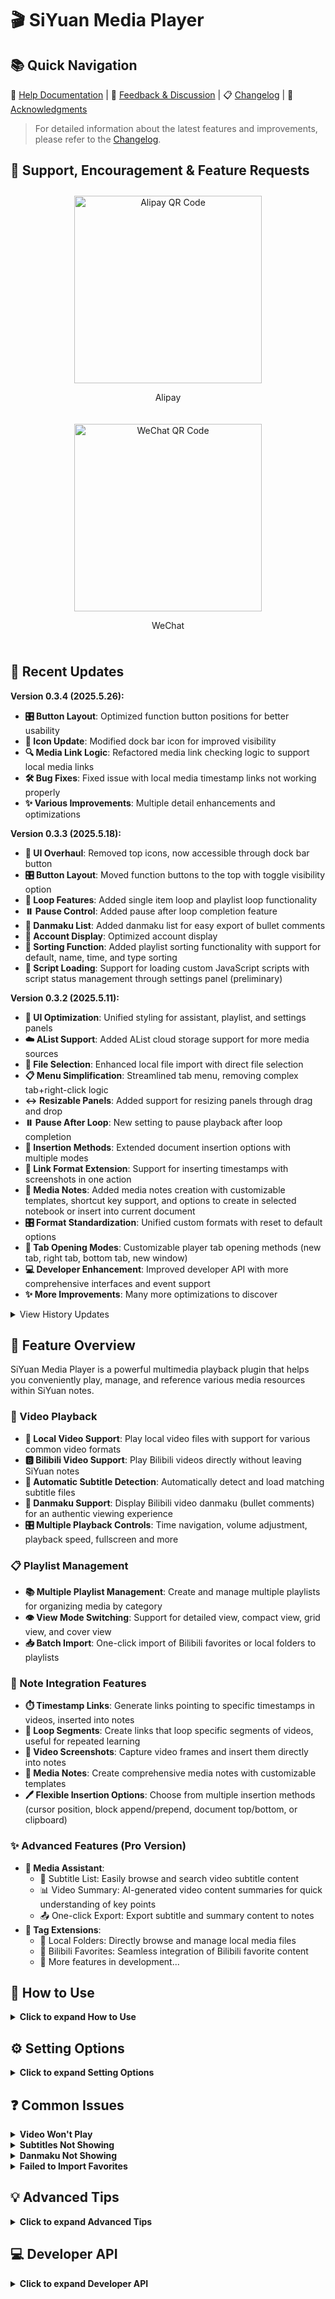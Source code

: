 # 🎬 SiYuan Media Player

## 📚 Quick Navigation

📖 [Help Documentation](https://vcne5rvqxi9z.feishu.cn/wiki/KZSMwZk7JiyzFtkgmPUc8rHxnVh) | 💬 [Feedback & Discussion](https://vcne5rvqxi9z.feishu.cn/wiki/KZSMwZk7JiyzFtkgmPUc8rHxnVh#share-JcVadDDYzoViQNxltupcIrJxnSg) | 📋 [Changelog](https://vcne5rvqxi9z.feishu.cn/wiki/FEDdw8o7ti1IPpkJLjXcNX7En6d) | 👏 [Acknowledgments](https://vcne5rvqxi9z.feishu.cn/wiki/KZSMwZk7JiyzFtkgmPUc8rHxnVh#share-PKecdG4eboPDjAxo4Apc0vuTnJb)

> For detailed information about the latest features and improvements, please refer to the [Changelog](https://vcne5rvqxi9z.feishu.cn/wiki/FEDdw8o7ti1IPpkJLjXcNX7En6d).

## 🧧 Support, Encouragement & Feature Requests

<div style="display: flex; justify-content: space-around; flex-wrap: wrap;">
  <div style="text-align: center; margin: 10px;">
    <img src="https://github.com/mm-o/siyuan-media-player/blob/main/public/assets/images/alipay.jpg" alt="Alipay QR Code" width="300" />
    <p>Alipay</p>
  </div>
  <div style="text-align: center; margin: 10px;">
    <img src="https://github.com/mm-o/siyuan-media-player/blob/main/public/assets/images/wechat.jpg" alt="WeChat QR Code" width="300" />
    <p>WeChat</p>
</div>
</div>

## 🚀 Recent Updates

**Version 0.3.4 (2025.5.26):**
- **🎛️ Button Layout**: Optimized function button positions for better usability
- **🔄 Icon Update**: Modified dock bar icon for improved visibility
- **🔍 Media Link Logic**: Refactored media link checking logic to support local media links
- **🛠️ Bug Fixes**: Fixed issue with local media timestamp links not working properly
- **✨ Various Improvements**: Multiple detail enhancements and optimizations

**Version 0.3.3 (2025.5.18):**
- **🚀 UI Overhaul**: Removed top icons, now accessible through dock bar button
- **🎛️ Button Layout**: Moved function buttons to the top with toggle visibility option
- **🔂 Loop Features**: Added single item loop and playlist loop functionality
- **⏸️ Pause Control**: Added pause after loop completion feature
- **💬 Danmaku List**: Added danmaku list for easy export of bullet comments
- **👤 Account Display**: Optimized account display
- **🔄 Sorting Function**: Added playlist sorting functionality with support for default, name, time, and type sorting
- **📜 Script Loading**: Support for loading custom JavaScript scripts with script status management through settings panel (preliminary)

**Version 0.3.2 (2025.5.11):**
- **🎨 UI Optimization**: Unified styling for assistant, playlist, and settings panels
- **☁️ AList Support**: Added AList cloud storage support for more media sources
- **📂 File Selection**: Enhanced local file import with direct file selection
- **📋 Menu Simplification**: Streamlined tab menu, removing complex tab+right-click logic
- **↔️ Resizable Panels**: Added support for resizing panels through drag and drop
- **⏸️ Pause After Loop**: New setting to pause playback after loop completion
- **📝 Insertion Methods**: Extended document insertion options with multiple modes
- **🔗 Link Format Extension**: Support for inserting timestamps with screenshots in one action
- **📔 Media Notes**: Added media notes creation with customizable templates, shortcut key support, and options to create in selected notebook or insert into current document
- **🎛️ Format Standardization**: Unified custom formats with reset to default options
- **🔄 Tab Opening Modes**: Customizable player tab opening methods (new tab, right tab, bottom tab, new window)
- **💻 Developer Enhancement**: Improved developer API with more comprehensive interfaces and event support
- **✨ More Improvements**: Many more optimizations to discover

<details>
<summary>View History Updates</summary>

**Version 0.3.1:**
- **💬 Bilibili Subtitle Control**: Support showing/hiding Bilibili video subtitles via the subtitle button
- **📜 Auto-scrolling Subtitles**: Media assistant subtitle list now automatically scrolls with playback progress
- **🎨 UI Optimization**: Improved media assistant interface for better user experience
- **🛠️ Bug Fixes**: Resolved issues with special characters in file paths
- **📸 Screenshot Enhancement**: Optimized screenshot feature with direct clipboard support
- **🔄 Subtitle Processing**: Unified subtitle handling logic for improved player performance

**Version 0.3.0:**
- **🎯 Bilibili Danmaku Support**: Added support for Bilibili video bullet comments
- **✨ Pro Features**: Introduced optional Pro features
- **🔖 Enhanced Bilibili Favorites**: Direct selection for adding to playlist
- **🧠 Media Assistant**: Subtitle browsing and video summary features
- **💬 Subtitle Support**: Support for both local media and Bilibili videos
- **📑 Video Summary**: AI-generated video content overview (Bilibili videos only for now)
</details>

## 🎯 Feature Overview

SiYuan Media Player is a powerful multimedia playback plugin that helps you conveniently play, manage, and reference various media resources within SiYuan notes.

### 🎥 Video Playback

- **📁 Local Video Support**: Play local video files with support for various common video formats
- **🅱️ Bilibili Video Support**: Play Bilibili videos directly without leaving SiYuan notes
- **💬 Automatic Subtitle Detection**: Automatically detect and load matching subtitle files
- **💭 Danmaku Support**: Display Bilibili video danmaku (bullet comments) for an authentic viewing experience
- **🎛️ Multiple Playback Controls**: Time navigation, volume adjustment, playback speed, fullscreen and more

### 📋 Playlist Management

- **📚 Multiple Playlist Management**: Create and manage multiple playlists for organizing media by category
- **👁️ View Mode Switching**: Support for detailed view, compact view, grid view, and cover view
- **📥 Batch Import**: One-click import of Bilibili favorites or local folders to playlists

### 📝 Note Integration Features

- **⏱️ Timestamp Links**: Generate links pointing to specific timestamps in videos, inserted into notes
- **🔄 Loop Segments**: Create links that loop specific segments of videos, useful for repeated learning
- **📸 Video Screenshots**: Capture video frames and insert them directly into notes
- **📔 Media Notes**: Create comprehensive media notes with customizable templates
- **🖊️ Flexible Insertion Options**: Choose from multiple insertion methods (cursor position, block append/prepend, document top/bottom, or clipboard)

### ✨ Advanced Features (Pro Version)

- **🧠 Media Assistant**:
  - 📜 Subtitle List: Easily browse and search video subtitle content
  - 📊 Video Summary: AI-generated video content summaries for quick understanding of key points
  - 📤 One-click Export: Export subtitle and summary content to notes
- **🔖 Tag Extensions**:
  - 📂 Local Folders: Directly browse and manage local media files
  - 🌟 Bilibili Favorites: Seamless integration of Bilibili favorite content
  - 🚀 More features in development...

## 📖 How to Use

<details>
<summary><b>Click to expand How to Use</b></summary>

### 🎬 Basic Operations

<details>
<summary><b>Playing Local Videos</b></summary>

1. Click the "Add Media" button in the player window
2. Select a local video file
3. The player will automatically detect and load same-named subtitle files (if available)
4. Use the player control bar to control playback
</details>

<details>
<summary><b>Playing Bilibili Videos</b></summary>

1. Copy the Bilibili video link (supports standard links and short links)
2. Click the "Add Media" button in the player
3. Paste the link and confirm
4. The player will automatically load the video, subtitles, and danmaku
</details>

<details>
<summary><b>Using AList Cloud Storage</b></summary>

1. Configure your AList server connection in the settings panel
2. Click "Add Media" and select "Add AList Cloud"
3. Browse the AList directory structure to find media files
4. Select the media you want to add to the playlist
5. The player will stream content directly from your AList server
</details>

<details>
<summary><b>Importing Bilibili Favorites</b></summary>

1. Log in to your Bilibili account (in the settings panel)
2. Select "Add Bilibili Favorites" in the playlist panel
3. Choose the favorite folder to import
4. Confirm the import, videos will be batch added to the current playlist
</details>

<details>
<summary><b>Managing Bilibili Account</b></summary>

1. Find the Bilibili account section in the settings panel
2. Click the login button to display a QR code
3. Scan the QR code using the Bilibili mobile app to log in
4. After logging in, you can access and import your personal favorite folders
</details>

### 📝 Note Integration

<details>
<summary><b>Creating Timestamps and Loop Segments</b></summary>

1. Play the video to the position you want to mark
2. Click the timestamp button to create a timestamp, or click the loop segment button to set a start point
3. If creating a loop segment, continue playing to the end position and click the loop segment button again
4. The generated link will be automatically copied to the clipboard or inserted at the cursor position (based on settings)
</details>

<details>
<summary><b>Creating Media Notes</b></summary>

1. Play the video or audio you want to take notes on
2. Click the "Media Notes" button in the control bar (or use a custom shortcut key)
3. A new note will be created based on your customized template
4. The note includes media information like title, current timestamp, and thumbnail
5. Based on your settings, the note will either:
   - Be inserted into the current document (using your preferred insertion method)
   - Or be created in your specified notebook (target notebook can be selected in settings)
6. You can customize the note template in settings to suit your workflow
7. You can assign a shortcut key to the media notes function for improved efficiency
</details>

### 🧠 Advanced Features

<details>
<summary><b>Using Media Assistant (Pro Version)</b></summary>

1. Click the Media Assistant button in the control bar while playing a video
2. Browse the subtitle list or view the video summary in the assistant panel
3. Click on subtitle entries to jump to the corresponding timestamp
4. Use the export button to export content to your notes
</details>

### ⌨️ Keyboard Shortcuts

<details>
<summary><b>Built-in Player Shortcuts</b></summary>

- **Space**: Toggle play/pause
- **Arrow Left/Right**: Rewind/Fast forward
- **Arrow Up/Down**: Increase/Decrease volume
</details>

<details>
<summary><b>Custom Shortcuts</b></summary>

You can customize keyboard shortcuts for the following features in SiYuan settings:

1. Open SiYuan Settings > Shortcuts
2. Search for "Media Player" or "siyuan-media-player"
3. Set custom shortcuts for these functions:
   - **⏱️ Create Timestamp**: Generate a link for the current playback time
   - **🔄 Create Loop Segment**: Set start and end points for loop playback
   - **📸 Take Screenshot**: Capture the current video frame
   - **📔 Create Media Notes**: Create media notes for the current media
   - **🧠 Toggle Media Assistant**: Show or hide the subtitles and summary panel (Pro version)
</details>
</details>

## ⚙️ Setting Options

<details>
<summary><b>Click to expand Setting Options</b></summary>

### 🛠️ General Settings

- **🔊 Volume**: Set default playback volume
- **⏩ Playback Speed**: Set default playback speed
- **🔁 Loop Count**: Set the number of times to loop a segment
- **⏸️ Pause After Loop**: Whether to automatically pause playback after loop completion
- **💬 Show Subtitles**: Whether to display subtitles by default
- **💭 Enable Danmaku**: Whether to display danmaku by default

### 🎛️ Player Settings

- **📺 Player Selection**: Choose to use the built-in player, PotPlayer, or browser
- **🔄 Open Mode**: Choose how to open the player tab:
  - **Default**: Open in a new tab
  - **Right**: Open in a right side tab
  - **Bottom**: Open in a bottom tab
  - **Window**: Open in a new window
- **📌 Insertion Method**: Choose how to insert content:
  - **Insert at cursor**: Add content at the current cursor position
  - **Append to block**: Add content to the end of the current block
  - **Prepend to block**: Add content to the beginning of the current block
  - **Update current block**: Replace current block content
  - **Insert at document start**: Add content to the top of document
  - **Insert at document end**: Add content to the bottom of document
  - **Copy to clipboard**: Simply copy to clipboard without insertion
- **🔗 Link Format**: Customize the generated link format, with support for adding emojis and screenshots
- **📝 Media Notes Template**: Customize the template for creating media notes
- **📓 Target Notebook**: Select the notebook where media notes will be created
</details>

## ❓ Common Issues

<details>
<summary><b>Video Won't Play</b></summary>

- Check if your network connection is working properly
- For Bilibili videos, try refreshing or re-adding the link
- Confirm if the video format is supported
</details>

<details>
<summary><b>Subtitles Not Showing</b></summary>

- Confirm that the subtitle file has the same name as the video file and is in the same directory
- Check if the subtitle file format is .srt, .vtt, or .ass
- Verify that the "Show Subtitles" option is enabled in settings
</details>

<details>
<summary><b>Danmaku Not Showing</b></summary>

- Confirm that the "Enable Danmaku" option is enabled
- Only Bilibili videos support the danmaku feature
- Some videos may not have danmaku data
</details>

<details>
<summary><b>Failed to Import Favorites</b></summary>

- Confirm you are logged into your Bilibili account
- Check your network connection
- Try logging in to your account again
</details>

## 💡 Advanced Tips

<details>
<summary><b>Click to expand Advanced Tips</b></summary>

### 🔗 Custom Link Format

In settings, you can customize the display format of timestamp links. For example:

```
- [😄Title Time Subtitle](Link)  // Link with emoji
> 🕒 Time | Title | Subtitle     // Quote-formatted link
```

### 📚 Multiple Playlist Management

- Create theme-related playlists, such as "Study Materials," "Entertainment Videos," etc.
- Use the pin feature to keep frequently used lists at the top
- Regularly organize and clean up media content that is no longer needed

### 📥 Batch Processing Tips

- Use the local folder import feature to add multiple videos at once
- Use Bilibili favorites import to quickly add series videos
- Switch between view modes to efficiently browse and manage media in different scenarios

### 📝 Custom Media Notes Template

You can create your own media notes template in settings with various variables:

```
# 📽️ Title Media Notes
- 📅 Date: Date
- ⏱️ Duration: Duration
- 🎨 Artist: Artist
- 🔖 Type: Type
- 🔗 Link: [Link](Link)
- ![Cover](Cover)
- 📝 Notes:
```

Available variables include:
- Media title, current timestamp, artist name, media URL, media duration, media thumbnail, media type, media ID, current date, current date and time

### ↔️ Panel Resizing

- You can resize the player panels by dragging their edges
- Hover near the edge of a panel until the cursor changes to a resize cursor
- Click and drag to adjust the panel size
- This works for the playlist panel, settings panel, and media assistant panel
- Panel sizes are remembered between sessions

### 🔄 Playlist Sorting

The playlist supports various sorting methods. Click the sort button at the top of the playlist to cycle through different sorting modes:

- **Default Order**: Sort by the order items were added
- **Sort by Name**: Sort alphabetically by media title
- **Sort by Time**: Sort by addition time, with newest items first
- **Sort by Type**: Group and sort by media type

The sorting function preserves pinned items at the top and only sorts unpinned items.
</details>

## 💻 Developer API

<details>
<summary><b>Click to expand Developer API</b></summary>

SiYuan Media Player provides a comprehensive API for other plugins or scripts to interact with, enabling more customized functionality.

### Basic Usage

```javascript
// Get plugin instance
const mp = window.siyuan.plugins.find(p => p.name === 'siyuan-media-player');

// Direct play media
mp.api.playMedia('https://example.com/video.mp4', {
  title: 'Title',      // Optional
  startTime: 30,       // Optional, start seconds
  endTime: 60,         // Optional, end seconds
  isLoop: true         // Optional, loop playback
});

// Add to playlist
mp.api.playMedia('https://example.com/music.mp3', {
  addToPlaylist: true,
  autoPlay: true       // Default true
});
```

### Event Mechanism

```javascript
// Call via events
window.dispatchEvent(new CustomEvent('directMediaPlay', { 
  detail: {id: `c-${Date.now()}`, title: 'Title', url: 'URL', type: 'video'}
}));

window.dispatchEvent(new CustomEvent('addMediaToPlaylist', { 
  detail: {url: 'URL', autoPlay: true}
}));

// Register event listeners
window.addEventListener('mediaPlayerStateChange', (e) => {
  const { playing, currentTime, duration } = e.detail;
  console.log(`Player state: ${playing ? 'playing' : 'paused'}, time: ${currentTime}/${duration}`);
});

window.addEventListener('mediaPlayerReady', (e) => {
  console.log('Media player is ready', e.detail);
});
```

### Extended API

```javascript
// Advanced control
mp.api.getPlayer().then(player => {
  // Get current player instance
  console.log('Current media:', player.getCurrentMedia());
  
  // Control playback
  player.pause();
  player.play();
  player.seek(120); // Jump to 2 minutes position
  
  // Set volume and speed
  player.setVolume(0.8);
  player.setPlaybackRate(1.5);
});

// Playlist management
mp.api.getPlaylists().then(playlists => {
  console.log('All playlists:', playlists);
});

mp.api.getCurrentPlaylist().then(playlist => {
  console.log('Current playlist:', playlist);
});
```

For more API details, please check the [Developer Documentation](https://github.com/mm-o/siyuan-media-player/wiki/Developer-API).
</details>
